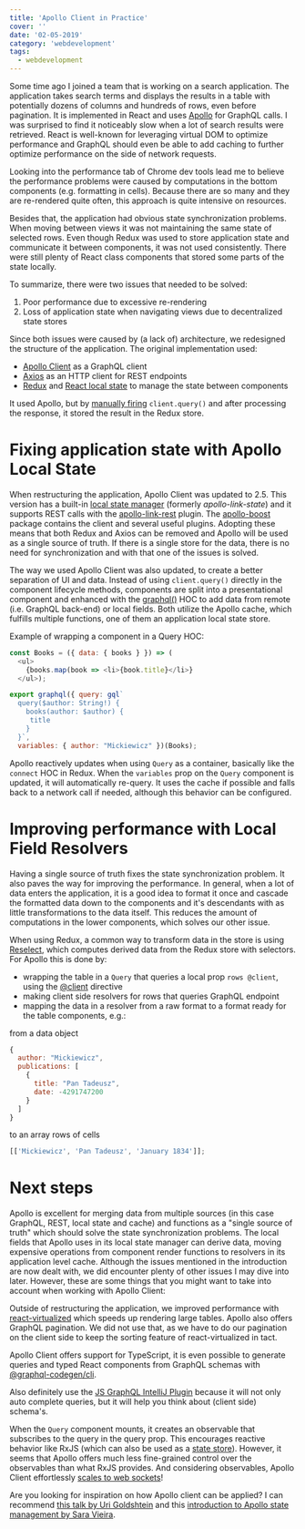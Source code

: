 ```yaml
---
title: 'Apollo Client in Practice'
cover: ''
date: '02-05-2019'
category: 'webdevelopment'
tags:
  - webdevelopment
---
```


Some time ago I joined a team that is working on a search application. The application takes search terms and displays
the results in a table with potentially dozens of columns and hundreds
of rows, even before pagination. It is implemented in React and uses [Apollo](https://www.apollographql.com/) for
GraphQL calls. I was surprised to find it noticeably slow when a lot of search results were retrieved. React is
well-known for leveraging virtual DOM to optimize performance and GraphQL should even be able to add caching to further
optimize performance on the side of network requests.

Looking into the performance tab of Chrome dev tools lead me to believe the performance problems were caused by
computations in the bottom components (e.g. formatting in cells). Because there are so many and they are
re-rendered quite often, this approach is quite intensive on resources.

Besides that, the application had obvious state synchronization problems. When moving between views it was not
maintaining the same state of selected rows. Even though Redux was used to store application state and communicate it
between components, it was not used consistently. There were still plenty of React class components that stored some parts of the state locally.

To summarize, there were two issues that needed to be solved:

1. Poor performance due to excessive re-rendering
2. Loss of application state when navigating views due to decentralized state stores

Since both issues were caused by (a lack of) architecture, we redesigned the structure of the application. The original implementation used:

- [Apollo Client](https://www.apollographql.com) as a GraphQL client
- [Axios](https://github.com/axios/axios) as an HTTP client for REST endpoints
- [Redux](https://redux.js.org) and [React local state](https://reactjs.org/docs/hooks-reference.html#usestate) to manage the state between components

It used Apollo, but by [manually firing](https://www.apollographql.com/docs/react/essentials/queries#manual-query) `client.query()` and
after processing the response, it stored the result in the Redux store.

# Fixing application state with Apollo Local State

When restructuring the application, Apollo Client was updated to 2.5. This version has a built-in [local state manager](https://www.apollographql.com/docs/react/essentials/local-state)
(formerly _apollo-link-state_) and it supports REST calls with the [apollo-link-rest](https://www.apollographql.com/docs/link/links/rest) plugin.
The [apollo-boost](https://github.com/apollographql/apollo-client/tree/master/packages/apollo-boost) package contains the
client and several useful plugins. Adopting these means that both Redux and Axios can be removed and Apollo will be
used as a single source of truth. If there is a single store for the data, there is no need for synchronization and
with that one of the issues is solved.

The way we used Apollo Client was also updated, to create a better separation of UI and data. Instead of using `client.query()`
directly in the component lifecycle methods, components are split into a presentational component and enhanced with the
[graphql()](https://www.apollographql.com/docs/react/api/react-apollo#graphql) HOC to add data from remote (i.e. GraphQL
back-end) or local fields. Both utilize the Apollo cache, which fulfills multiple functions, one of them an application local state store.

Example of wrapping a component in a Query HOC:

<!-- TODO prev/next post buttons -->

```javascript
const Books = ({ data: { books } }) => (
  <ul>
    {books.map(book => <li>{book.title}</li>}
  </ul>);

export graphql({ query: gql`
  query($author: String!) {
    books(author: $author) {
     title
    }
  }`,
  variables: { author: "Mickiewicz" })(Books);
```

Apollo reactively updates when using `Query` as a container, basically like the `connect` HOC in Redux. When
the `variables` prop on the `Query` component is updated, it will automatically re-query. It uses the cache if possible and
falls back to a network call if needed, although this behavior can be configured.

# Improving performance with Local Field Resolvers

Having a single source of truth fixes the state synchronization problem. It also paves the way for improving the
performance. In general, when a lot of data enters the application, it is a good idea to format it once and cascade the
formatted data down to the components and it's descendants with as little transformations to the data itself. This
reduces the amount of computations in the lower components, which solves our other issue.

When using Redux, a common way to transform data in the store is using
[Reselect](https://github.com/reduxjs/reselect), which computes derived data from the Redux store with selectors. For
Apollo this is done by:

- wrapping the table in a `Query` that queries a local prop `rows @client`, using the [@client](https://www.apollographql.com/docs/react/essentials/local-state) directive
- making client side resolvers for rows that queries GraphQL endpoint
- mapping the data in a resolver from a raw format to a format ready for the table components, e.g.:

from a data object

```javascript
{
  author: "Mickiewicz",
  publications: [
    {
      title: "Pan Tadeusz",
      date: -4291747200
    }
  ]
}
```

to an array rows of cells

```javascript
[['Mickiewicz', 'Pan Tadeusz', 'January 1834']];
```

# Next steps

Apollo is excellent for merging data from multiple sources (in this case GraphQL, REST, local state and cache) and
functions as a "single source of truth" which should solve the state synchronization problems. The local fields that
Apollo uses in its local state manager can derive data, moving expensive operations from component render functions
to resolvers in its application level cache. Although the issues mentioned in the introduction are now dealt with, we did
encounter plenty of other issues I may dive into later. However, these are some things that you might want to
take into account when working with Apollo Client:

Outside of restructuring the application, we improved performance with [react-virtualized](https://github.com/bvaughn/react-virtualized) which speeds up rendering
large tables. Apollo also offers GraphQL pagination. We did not use that, as we
have to do our pagination on the client side to keep the sorting feature of react-virtualized in tact.

Apollo Client offers support for TypeScript, it is even possible to generate queries and typed React components from
GraphQL schemas with [@graphql-codegen/cli](https://graphql-code-generator.com/).

Also definitely use the [JS GraphQL IntelliJ Plugin](https://jimkyndemeyer.github.io/js-graphql-intellij-plugin/) because
it will not only auto complete queries, but it will help you think about (client side) schema's.

When the `Query` component mounts, it creates an observable that subscribes to the query in the query prop. This
encourages reactive behavior like RxJS (which can also be used as a [state store](https://github.com/mdvanes/realtime-planner)).
However, it seems that Apollo offers much less fine-grained control over the observables than what RxJS provides. And considering observables, Apollo Client
effortlessly [scales to web sockets](https://www.apollographql.com/docs/link/links/ws)!

Are you looking for inspiration on how Apollo client can be applied? I can recommend
[this talk by Uri Goldshtein](https://www.youtube.com/watch?v=g6Mhm9W76jY) and this [introduction to Apollo state
management by Sara Vieira](https://www.youtube.com/watch?v=2RvRcnD8wHY).
